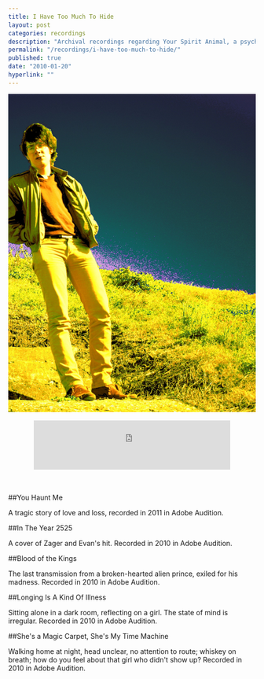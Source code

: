 ```yaml
---
title: I Have Too Much To Hide
layout: post
categories: recordings
description: "Archival recordings regarding Your Spirit Animal, a psychedelic pop group."
permalink: "/recordings/i-have-too-much-to-hide/"
published: true
date: "2010-01-20"
hyperlink: ""
---
```



![Max Dreyer](/images/too_much.jpg)

<center>
<iframe width="400" height="100" style="position: relative; display: block; width: 400px; height: 100px;" src="http://bandcamp.com/EmbeddedPlayer/v=2/album=1768956273/size=venti/bgcol=FFFFFF/linkcol=4285BB/transparent=true/" allowtransparency="true" frameborder="0"><a href="http://dirteater.dreyerprojects.info/album/i-have-too-much-to-hide">Day Will Follow Night by Dirt Eater</a></iframe>
</center>
<br><br>

##You Haunt Me 

A tragic story of love and loss, recorded in 2011 in Adobe Audition. 


##In The Year 2525 

A cover of Zager and Evan's hit. Recorded in 2010 in Adobe Audition. 


##Blood of the Kings 

The last transmission from a broken-hearted alien prince, exiled for his madness. Recorded in 2010 in Adobe Audition. 

##Longing Is A Kind Of Illness 

Sitting alone in a dark room, reflecting on a girl. The state of mind is irregular. Recorded in 2010 in Adobe Audition. 


##She's a Magic Carpet, She's My Time Machine 

Walking home at night, head unclear, no attention to route; whiskey on breath; how do you feel about that girl who didn't show up? Recorded in 2010 in Adobe Audition.
